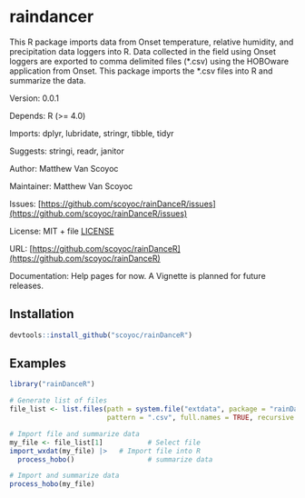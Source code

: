# raindancer

This R package imports data from Onset temperature, relative humidity, and precipitation data loggers into R. 
Data collected in the field using Onset loggers are exported to comma delimited files (*.csv) using the HOBOware application from Onset.
This package imports the *.csv files into R and summarize the data.

Version: 0.0.1

Depends: R (>= 4.0)

Imports: dplyr, lubridate, stringr, tibble, tidyr

Suggests: stringi, readr, janitor

Author: Matthew Van Scoyoc

Maintainer: Matthew Van Scoyoc

Issues: [https://github.com/scoyoc/rainDanceR/issues](https://github.com/scoyoc/rainDanceR/issues)

License: MIT + file [LICENSE](https://github.com/scoyoc/rainDanceR/blob/master/LICENSE.md)

URL: [https://github.com/scoyoc/rainDanceR](https://github.com/scoyoc/rainDanceR)

Documentation: Help pages for now. A Vignette is planned for future releases.

## Installation

``` r
devtools::install_github("scoyoc/rainDanceR")
```

## Examples
``` r
library("rainDanceR")

# Generate list of files
file_list <- list.files(path = system.file("extdata", package = "rainDanceR"),
                        pattern = ".csv", full.names = TRUE, recursive = FALSE)

# Import file and summarize data
my_file <- file_list[1]           # Select file
import_wxdat(my_file) |>   # Import file into R
  process_hobo()                  # summarize data

# Import and summarize data
process_hobo(my_file)
```

